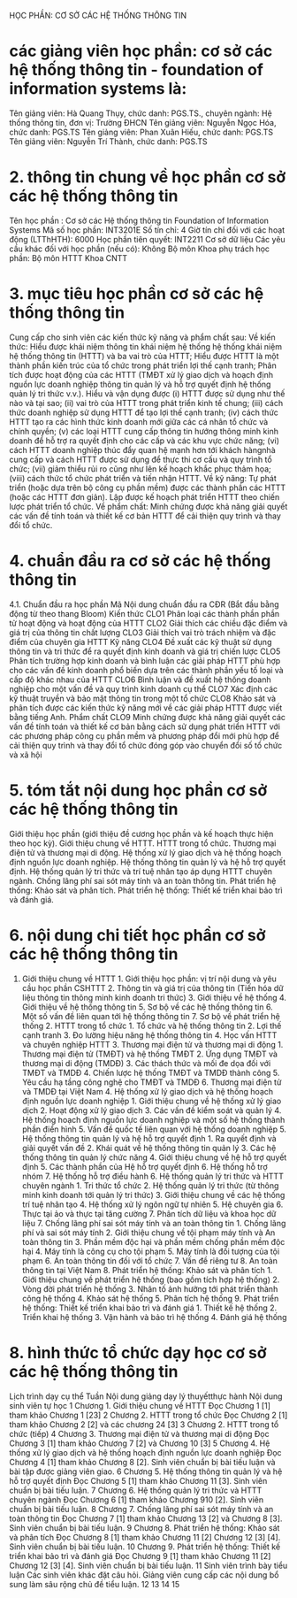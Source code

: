 HỌC PHẦN: CƠ SỞ CÁC HỆ THỐNG THÔNG TIN 
# các giảng viên học phần: cơ sở các hệ thống thông tin  - foundation of information systems là: 
Tên giảng viên: Hà Quang Thụy, chức danh: PGS.TS., chuyên ngành: Hệ thống thông tin, đơn vị: Trường ĐHCN
Tên giảng viên: Nguyễn Ngọc Hóa, chức danh: PGS.TS
Tên giảng viên: Phan Xuân Hiếu, chức danh: PGS.TS
Tên giảng viên: Nguyễn Trí Thành, chức danh: PGS.TS
# 2. thông tin chung về học phần cơ sở các hệ thống thông tin 
Tên học phần : Cơ sở các Hệ thống thông tin Foundation of Information Systems Mã số học phần: INT3201E Số tín chỉ: 4 Giờ tín chỉ đối với các hoạt động (LTThHTH): 6000 Học phần tiên quyết: INT2211 Cơ sở dữ liệu Các yêu cầu khác đối với học phần (nếu có): Không Bộ môn Khoa phụ trách học phần: Bộ môn HTTT Khoa CNTT 
# 3. mục tiêu học phần cơ sở các hệ thống thông tin 
Cung cấp cho sinh viên các kiến thức kỹ năng và phẩm chất sau: Về kiến thức: Hiểu được khái niệm thông tin khái niệm hệ thống hệ thống khái niệm hệ thống thông tin (HTTT) và ba vai trò của HTTT; Hiểu được HTTT là một thành phần kiến trúc của tổ chức trong phát triển lợi thế cạnh tranh; Phân tích được hoạt động của các HTTT (TMĐT xử lý giao dịch và hoạch định nguồn lực doanh nghiệp thông tin quản lý và hỗ trợ quyết định hệ thống quản lý tri thức v.v.). Hiểu và vận dụng được (i) HTTT được sử dụng như thế nào và tại sao; (ii) vai trò của HTTT trong phát triển kinh tế chung; (iii) cách thức doanh nghiệp sử dụng HTTT để tạo lợi thế cạnh tranh; (iv) cách thức HTTT tạo ra các hình thức kinh doanh mới giữa các cá nhân tổ chức và chính quyền; (v) các loại HTTT cung cấp thông tin hướng thông minh kinh doanh để hỗ trợ ra quyết định cho các cấp và các khu vực chức năng; (vi) cách HTTT doanh nghiệp thúc đẩy quan hệ mạnh hơn tới khách hàngnhà cung cấp và cách HTTT được sử dụng để thực thi cơ cấu và quy trình tổ chức; (vii) giảm thiểu rủi ro cũng như lên kế hoạch khắc phục thảm họa; (viii) cách thức tổ chức phát triển và tiến nhận HTTT. Về kỹ năng:  Tự phát triển (hoặc dựa trên bộ công cụ phần mềm) được các thành phần
các HTTT (hoặc các HTTT đơn giản).  Lập được kế hoạch phát triển HTTT theo chiến lược phát triển tổ chức. Về phẩm chất:  Minh chứng được khả năng giải quyết các vấn đề tính toán và thiết kế
cơ bản HTTT để cải thiện quy trình và thay đổi tổ chức. 
# 4. chuẩn đầu ra cơ sở các hệ thống thông tin 
4.1. Chuẩn đầu ra học phần Mã Nội dung chuẩn đầu ra CĐR (Bắt đầu bằng động từ theo thang Bloom) Kiến thức CLO1 Phân loại các thành phần phần tử hoạt động và hoạt động của HTTT CLO2 Giải thích các chiều đặc điểm và giá trị của thông tin chất lượng CLO3 Giải thích vai trò trách nhiệm và đặc điểm của chuyên gia HTTT Kỹ năng CLO4 Đề xuất các kỹ thuật sử dụng thông tin và tri thức để ra quyết định kinh doanh và giá trị chiến lược CLO5 Phân tích trường hợp kinh doanh và bình luận các giải pháp HTTT phù hợp cho các vấn đề kinh doanh phổ biến dựa trên các thành phần yếu tố loại và cấp độ khác nhau của HTTT CLO6 Bình luận và đề xuất hệ thống doanh nghiệp cho một vấn đề và quy trình kinh doanh cụ thể CLO7 Xác định các kỹ thuật truyền và bảo mật thông tin trong một tổ chức CLO8 Khảo sát và phân tích được các kiến thức kỹ năng mới về các giải pháp HTTT được viết bằng tiếng Anh. Phẩm chất CLO9 Minh chứng được khả năng giải quyết các vấn đề tính toán và thiết kế cơ bản bằng cách sử dụng phát triển HTTT với các phương pháp công cụ phần mềm và phương pháp đổi mới phù hợp để cải thiện quy trình và thay đổi tổ chức đóng góp vào chuyển đổi số tổ chức và xã hội
# 5. tóm tắt nội dung học phần cơ sở các hệ thống thông tin 
Giới thiệu học phần (giới thiệu đề cương học phần và kế hoạch thực hiện theo học kỳ). Giới thiệu chung về HTTT. HTTT trong tổ chức. Thương mại điện tử và thương mại di động. Hệ thống xử lý giao dịch và hệ thống hoạch định nguồn lực doanh nghiệp. Hệ thống thông tin quản lý và hệ hỗ trợ quyết định. Hệ thống quản lý tri thức và trí tuệ nhân tạo áp dụng HTTT chuyên ngành. Chống lãng phí sai sót máy tính và an toàn thông tin. Phát triển hệ thống: Khảo sát và phân tích. Phát triển hệ thống: Thiết kế triển khai bảo trì và đánh giá.
# 6. nội dung chi tiết học phần cơ sở các hệ thống thông tin 
1. Giới thiệu chung về HTTT 1. Giới thiệu học phần: vị trí nội dung và yêu cầu học phần CSHTTT 2. Thông tin và giá trị của thông tin (Tiến hóa dữ liệu thông tin thông minh kinh doanh tri thức) 3. Giới thiệu về hệ thống 4. Giới thiệu về hệ thống thông tin 5. Sơ bộ về các hệ thống thông tin 6. Một số vấn đề liên quan tới hệ thống thông tin 7. Sơ bộ về phát triển hệ thống 2. HTTT trong tổ chức 1. Tổ chức và hệ thống thông tin 2. Lợi thế cạnh tranh 3. Đo lường hiệu năng hệ thống thông tin 4. Học vấn HTTT và chuyên nghiệp HTTT 3. Thương mại điện tử và thương mại di động 1. Thương mại điện tử (TMĐT) và hệ thống TMĐT 2. Ứng dụng TMĐT và thương mại di động (TMDĐ) 3. Các thách thức và mối đe dọa đối với TMĐT và TMDĐ 4. Chiến lược hệ thống TMĐT và TMDĐ thành công 5. Yêu cầu hạ tầng công nghệ cho TMĐT và TMDĐ 6. Thương mại điện tử và TMDĐ tại Việt Nam 4. Hệ thống xử lý giao dịch và hệ thống hoạch định nguồn lực doanh nghiệp 1. Giới thiệu chung về hệ thống xử lý giao dịch 2. Hoạt động xử lý giao dịch 3. Các vấn đề kiểm soát và quản lý 4. Hệ thống hoạch định nguồn lực doanh nghiệp và một số hệ thống thành phần điển hình 5. Vấn đề quốc tế liên quan với hệ thống doanh nghiệp 5. Hệ thống thông tin quản lý và hệ hỗ trợ quyết định 1. Ra quyết định và giải quyết vấn đề 2. Khái quát về hệ thống thông tin quản lý 3. Các hệ thống thông tin quản lý chức năng 4. Giới thiệu chung về hệ hỗ trợ quyết định 5. Các thành phần của Hệ hỗ trợ quyết định 6. Hệ thống hỗ trợ nhóm 7. Hệ thống hỗ trợ điều hành 6. Hệ thống quản lý tri thức và HTTT chuyên ngành 1. Tri thức tổ chức 2. Hệ thống quản lý tri thức (từ thông minh kinh doanh tới quản lý tri thức) 3. Giới thiệu chung về các hệ thống trí tuệ nhân tạo 4. Hệ thống xử lý ngôn ngữ tự nhiên 5. Hệ chuyên gia 6. Thực tại ảo và thực tại tăng cường 7. Phân tích dữ liệu và khoa học dữ liệu 7. Chống lãng phí sai sót máy tính và an toàn thông tin 1. Chống lãng phí và sai sót máy tính 2. Giới thiệu chung về tội phạm máy tính và An toàn thông tin 3. Phần mềm độc hại và phần mềm chống phần mềm độc hại 4. Máy tính là công cụ cho tội phạm 5. Máy tính là đối tượng của tội phạm 6. An toàn thông tin đối với tổ chức 7. Vấn đề riêng tư 8. An toàn thông tin tại Việt Nam 8. Phát triển hệ thống: Khảo sát và phân tích 1. Giới thiệu chung về phát triển hệ thống (bao gồm tích hợp hệ thống) 2. Vòng đời phát triển hệ thống 3. Nhân tố ảnh hưởng tới phát triển thành công hệ thống 4. Khảo sát hệ thống 5. Phân tích hệ thống 9. Phát triển hệ thống: Thiết kế triển khai bảo trì và đánh giá 1. Thiết kế hệ thống 2. Triển khai hệ thống 3. Vận hành và bảo trì hệ thống 4. Đánh giá hệ thống 
# 8. hình thức tổ chức dạy học cơ sở các hệ thống thông tin 
Lịch trình dạy cụ thể Tuần Nội dung giảng dạy lý thuyếtthực hành Nội dung sinh viên tự học 1 Chương 1. Giới thiệu chung về HTTT Đọc Chương 1 [1] tham khảo Chương 1 [23] 2 Chương 2. HTTT trong tổ chức Đọc Chương 2 [1] tham khảo Chương 2 [2] và các chương 24 [3] 3 Chương 2. HTTT trong tổ chức (tiếp) 4 Chương 3. Thương mại điện tử và thương mại di động Đọc Chương 3 [1] tham khảo Chương 7 [2] và Chương 10 [3] 5 Chương 4. Hệ thống xử lý giao dịch và hệ thống hoạch định nguồn lực doanh nghiệp Đọc Chương 4 [1] tham khảo Chương 8 [2]. Sinh viên chuẩn bị bài tiếu luận và bài tập được giảng viên giao. 6 Chương 5. Hệ thống thông tin quản lý và hệ hỗ trợ quyết định Đọc Chương 5 [1] tham khảo Chương 11 [3]. Sinh viên chuẩn bị bài tiếu luận. 7 Chương 6. Hệ thống quản lý tri thức và HTTT chuyên ngành Đọc Chương 6 [1] tham khảo Chương 910 [2]. Sinh viên chuẩn bị bài tiếu luận. 8 Chương 7. Chống lãng phí sai sót máy tính và an toàn thông tin Đọc Chương 7 [1] tham khảo Chương 13 [2] và Chương 8 [3]. Sinh viên chuẩn bị bài tiếu luận. 9 Chương 8. Phát triển hệ thống: Khảo sát và phân tích Đọc Chương 8 [1] tham khảo Chương 11 [2] Chương 12 [3] [4]. Sinh viên chuẩn bị bài tiếu luận. 10 Chương 9. Phát triển hệ thống: Thiết kế triển khai bảo trì và đánh giá Đọc Chương 9 [1] tham khảo Chương 11 [2] Chương 12 [3] [4]. Sinh viên chuẩn bị bài tiếu luận. 11 Sinh viên trình bày tiểu luận Các sinh viên khác đặt câu hỏi. Giảng viên cung cấp các nội dung bổ sung làm sâu rộng chủ đề tiểu luận. 12 13 14 15 
